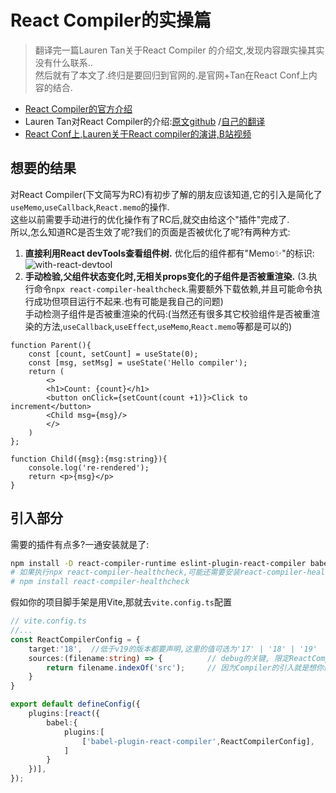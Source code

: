 # React Compiler的实操篇
> 翻译完一篇Lauren Tan关于React Compiler 的介绍文,发现内容跟实操其实没有什么联系..  
> 然后就有了本文了.终归是要回归到官网的.是官网+Tan在React Conf上内容的结合.

* [React Compiler的官方介绍](https://react.dev/learn/react-compiler)
* Lauren Tan对React Compiler的介绍:[原文github](https://github.com/reactwg/react-compiler/discussions/5) /[自己的翻译](./React-Compiler.md)
* [React Conf上,Lauren关于React compiler的演讲,B站视频](https://www.bilibili.com/video/BV1my411a7FY/)

## 想要的结果
对React Compiler(下文简写为RC)有初步了解的朋友应该知道,它的引入是简化了`useMemo`,`useCallback`,`React.memo`的操作.  
这些以前需要手动进行的优化操作有了RC后,就交由给这个"插件"完成了.  
所以,怎么知道RC是否生效了呢?我们的页面是否被优化了呢?有两种方式:
1. **直接利用React devTools查看组件树.** 优化后的组件都有"Memo✨"的标识:
![with-react-devtool](/blink.png)
2. **手动检验,父组件状态变化时,无相关props变化的子组件是否被重渲染.**
(3.执行命令`npx react-compiler-healthcheck`.需要额外下载依赖,并且可能命令执行成功但项目运行不起来.也有可能是我自己的问题)  
手动检测子组件是否被重渲染的代码:(当然还有很多其它校验组件是否被重渲染的方法,`useCallback`,`useEffect`,`useMemo`,`React.memo`等都是可以的)
```tsx
function Parent(){
    const [count, setCount] = useState(0);
    const [msg, setMsg] = useState('Hello compiler');
    return (
        <>
        <h1>Count: {count}</h1>
        <button onClick={setCount(count +1)}>Click to increment</button>
        <Child msg={msg}/> 
        </>
    )
};

function Child({msg}:{msg:string}){
    console.log('re-rendered');
    return <p>{msg}</p>
}

```

## 引入部分
需要的插件有点多?一通安装就是了:
```bash
npm install -D react-compiler-runtime eslint-plugin-react-compiler babel-plugin-react-compiler
# 如果执行npx react-compiler-healthcheck,可能还需要安装react-compiler-healthcheck
# npm install react-compiler-healthcheck
```

假如你的项目脚手架是用Vite,那就去`vite.config.ts`配置
```ts
// vite.config.ts
//...
const ReactCompilerConfig = {
    target:'18',  //低于v19的版本都要声明,这里的值可选为'17' | '18' | '19'
    sources:(filename:string) => {          // debug的关键, 限定ReactCompiler的作用范围
        return filename.indexOf('src');     // 因为Compiler的引入就是想你逐步扩大范围的,先个别文件夹,最后再到整个应用优化这样
    }
}

export default defineConfig({
    plugins:[react({
        babel:{
            plugins:[
                ['babel-plugin-react-compiler',ReactCompilerConfig],      // 这里的插件顺序需要是第一个
            ]
        }
    })],
});

```